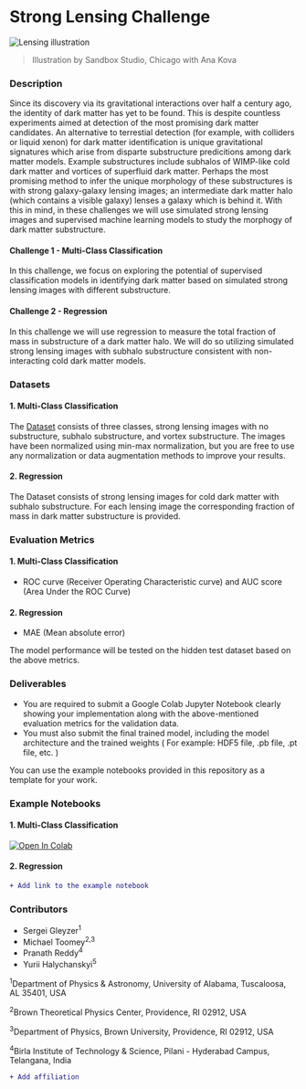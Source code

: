 # Strong Lensing Challenge

![Lensing illustration](https://github.com/ML4SCIHackathon/ML4SCI/blob/main/GravitationalLensingChallenge/gitimage.jpg)

> Illustration by Sandbox Studio, Chicago with Ana Kova

### Description

Since its discovery via its gravitational interactions over half a century ago, the identity of dark matter has yet to be found. This is despite countless experiments aimed at detection of the most promising dark matter candidates. An alternative to terrestial detection (for example, with colliders or liquid xenon) for dark matter identification is unique gravitational signatures which arise from disparte substructure predicitions among dark matter models. Example substructures include subhalos of WIMP-like cold dark matter and vortices of superfluid dark matter. Perhaps the most promising method to infer the unique morphology of these substructures is with strong galaxy-galaxy lensing images; an intermediate dark matter halo (which contains a visible galaxy) lenses a galaxy which is behind it. With this in mind, in these challenges we will use simulated strong lensing images and supervised machine learning models to study the morphogy of dark matter substructure. 

#### Challenge 1 - Multi-Class Classification

In this challenge, we focus on exploring the potential of supervised classification models in identifying dark matter based on simulated strong lensing images with different substructure.

#### Challenge 2 - Regression

In this challenge we will use regression to measure the total fraction of mass in substructure of a dark matter halo. We will do so utilizing simulated strong lensing images with subhalo substructure consistent with non-interacting cold dark matter models. 

### Datasets

#### 1. Multi-Class Classification

The [Dataset](https://drive.google.com/file/d/1B_UZtU4W65ZViTJsLeFfvK-xXCYUhw2A/view?usp=sharing) consists of three classes, strong lensing images with no substructure, subhalo substructure, and vortex substructure. The images have been normalized using min-max normalization, but you are free to use any normalization or data augmentation methods to improve your results.

#### 2. Regression

The Dataset consists of strong lensing images for cold dark matter with subhalo substructure. For each lensing image the corresponding fraction of mass in dark matter substructure is provided.

### Evaluation Metrics

#### 1. Multi-Class Classification

* ROC curve (Receiver Operating Characteristic curve) and AUC score (Area Under the ROC Curve)  

#### 2. Regression

* MAE (Mean absolute error)

The model performance will be tested on the hidden test dataset based on the above metrics.

### Deliverables

* You are required to submit a Google Colab Jupyter Notebook clearly showing your implementation along with the above-mentioned evaluation metrics for the validation data.
* You must also submit the final trained model, including the model architecture and the trained weights ( For example: HDF5 file, .pb file, .pt file, etc. )

You can use the example notebooks provided in this repository as a template for your work.

### Example Notebooks

#### 1. Multi-Class Classification

[![Open In Colab](https://colab.research.google.com/assets/colab-badge.svg)](https://colab.research.google.com/drive/145HVDXeF2rC9q_oMbKoIZoPu4nBTwi52?usp=sharing)

#### 2. Regression

```diff
+ Add link to the example notebook
```

### Contributors

* Sergei Gleyzer<sup>1</sup>
* Michael Toomey<sup>2,3</sup>
* Pranath Reddy<sup>4</sup>
* Yurii Halychanskyi<sup>5</sup>

<sup>1</sup>Department of Physics & Astronomy, University of Alabama, Tuscaloosa, AL 35401, USA

<sup>2</sup>Brown Theoretical Physics Center, Providence, RI 02912, USA

<sup>3</sup>Department of Physics, Brown University, Providence, RI 02912, USA

<sup>4</sup>Birla Institute of Technology & Science, Pilani - Hyderabad Campus, Telangana, India

```diff
+ Add affiliation
```
